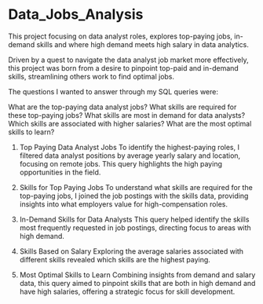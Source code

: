 # Data_Jobs_Analysis

This project focusing on data analyst roles, explores top-paying jobs, in-demand skills and where high demand meets high salary in data analytics.	

Driven by a quest to navigate the data analyst job market more effectively, this project was born from a desire to pinpoint top-paid and in-demand skills, streamlining others work to find optimal jobs.

The questions I wanted to answer through my SQL queries were:

What are the top-paying data analyst jobs?
What skills are required for these top-paying jobs?
What skills are most in demand for data analysts?
Which skills are associated with higher salaries?
What are the most optimal skills to learn?

1. Top Paying Data Analyst Jobs
To identify the highest-paying roles, I filtered data analyst positions by average yearly salary and location, focusing on remote jobs. This query highlights the high paying opportunities in the field.

2. Skills for Top Paying Jobs
To understand what skills are required for the top-paying jobs, I joined the job postings with the skills data, providing insights into what employers value for high-compensation roles.

3. In-Demand Skills for Data Analysts
This query helped identify the skills most frequently requested in job postings, directing focus to areas with high demand.

4. Skills Based on Salary
Exploring the average salaries associated with different skills revealed which skills are the highest paying.

5. Most Optimal Skills to Learn
Combining insights from demand and salary data, this query aimed to pinpoint skills that are both in high demand and have high salaries, offering a strategic focus for skill development.

